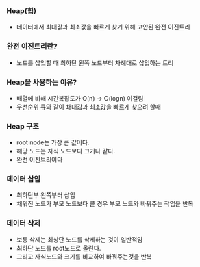 ### Heap(힙)
- 데이터에서 최대값과 최소값을 빠르게 찾기 위해 고안된 완전 이진트리

### 완전 이진트리란?
- 노드를 삽입할 때 최하단 왼쪽 노드부터 차례대로 삽입하는 트리

### Heap을 사용하는 이유?
- 배열에 비해 시간복잡도가 O(n) -> O(logn) 이걸림
- 우선순위 큐와 같이 쵀대값과 최소값을 빠르게 찾으려 할때 

### Heap 구조
- root node는 가장 큰 값이다.
- 해당 노드는 자식 노드보다 크거나 같다.
- 완전 이진트리이다

### 데이터 삽입
- 최하단부 왼쪽부터 삽입
- 채워진 노드가 부모 노드보다 클 경우 부모 노드와 바꿔주는 작업을 반복

### 데이터 삭제
- 보통 삭제는 최상단 노드를 삭제하는 것이 일반적임
- 최하단 노드를 root노드로 올린다.
- 그리고 자식노드와 크기를 비교하여 바꿔주는것을 반복